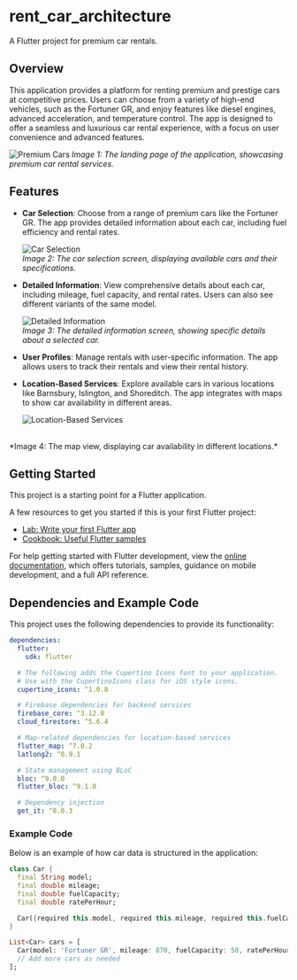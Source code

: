 # rent_car_architecture

A Flutter project for premium car rentals.

## Overview

This application provides a platform for renting premium and prestige cars at competitive prices. Users can choose from a variety of high-end vehicles, such as the Fortuner GR, and enjoy features like diesel engines, advanced acceleration, and temperature control. The app is designed to offer a seamless and luxurious car rental experience, with a focus on user convenience and advanced features.

![Premium Cars](assets/landingpage.png)
*Image 1: The landing page of the application, showcasing premium car rental services.*

## Features

- **Car Selection**: Choose from a range of premium cars like the Fortuner GR. The app provides detailed information about each car, including fuel efficiency and rental rates.
  
  ![Car Selection](assets/list_screen_car.png)
  <br/>
  *Image 2: The car selection screen, displaying available cars and their specifications.*

- **Detailed Information**: View comprehensive details about each car, including mileage, fuel capacity, and rental rates. Users can also see different variants of the same model.

  ![Detailed Information](assets/details.car.png)
  <br/>
  *Image 3: The detailed information screen, showing specific details about a selected car.*

- **User Profiles**: Manage rentals with user-specific information. The app allows users to track their rentals and view their rental history.
  
- **Location-Based Services**: Explore available cars in various locations like Barnsbury, Islington, and Shoreditch. The app integrates with maps to show car availability in different areas.

  ![Location-Based Services](assets/mapDetails.png)
<br/>
  *Image 4: The map view, displaying car availability in different locations.*

## Getting Started

This project is a starting point for a Flutter application.

A few resources to get you started if this is your first Flutter project:

- [Lab: Write your first Flutter app](https://docs.flutter.dev/get-started/codelab)
- [Cookbook: Useful Flutter samples](https://docs.flutter.dev/cookbook)

For help getting started with Flutter development, view the
[online documentation](https://docs.flutter.dev/), which offers tutorials,
samples, guidance on mobile development, and a full API reference.

## Dependencies and Example Code

This project uses the following dependencies to provide its functionality:

```yaml
dependencies:
  flutter:
    sdk: flutter

  # The following adds the Cupertino Icons font to your application.
  # Use with the CupertinoIcons class for iOS style icons.
  cupertino_icons: ^1.0.8

  # Firebase dependencies for backend services
  firebase_core: ^3.12.0
  cloud_firestore: ^5.6.4

  # Map-related dependencies for location-based services
  flutter_map: ^7.0.2
  latlong2: ^0.9.1

  # State management using BLoC
  bloc: ^9.0.0
  flutter_bloc: ^9.1.0

  # Dependency injection
  get_it: ^8.0.3
```

### Example Code

Below is an example of how car data is structured in the application:

```dart
class Car {
  final String model;
  final double mileage;
  final double fuelCapacity;
  final double ratePerHour;

  Car({required this.model, required this.mileage, required this.fuelCapacity, required this.ratePerHour});
}

List<Car> cars = [
  Car(model: 'Fortuner GR', mileage: 870, fuelCapacity: 50, ratePerHour: 45.00),
  // Add more cars as needed
];
```

